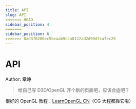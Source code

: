 ```yaml
---
title: API
slug: API
<<<<<<< HEAD
sidebar_position: 4
=======
sidebar_position: 6
>>>>>>> 0ad3f6286ec5beaab9cca8122ad2d90d7cafec29
---
```



# API

Author: 章峥

> 给自己写 D3D/OpenGL 开个新的页面吧，应该合适吧？

很好的 OpenGL 教程：[LearnOpenGL CN](https://learnopengl-cn.github.io/)（CG 大程都靠它啦）

